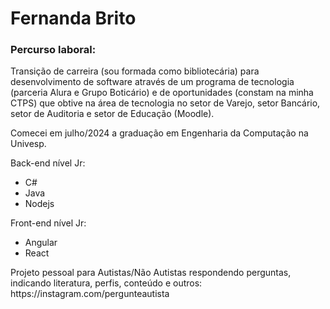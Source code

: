 # Fernanda Brito

<h3>Percurso laboral:</h3> <p>Transição de carreira (sou formada como bibliotecária) para desenvolvimento de software através de um programa de tecnologia (parceria Alura e Grupo Boticário) e de oportunidades (constam na minha CTPS) que obtive na área de tecnologia no setor de Varejo, setor Bancário, setor de Auditoria e setor de Educação (Moodle). </p>
<p>Comecei em julho/2024 a graduação em Engenharia da Computação na Univesp.</p>
<p>Back-end nível Jr:</p>
<ul>
  <li>C#</li>
  <li>Java</li>
  <li>Nodejs</li>
</ul>

<p>Front-end nível Jr:</p>
<ul>
  <li>Angular</li>
  <li>React</li>
</ul>
<p>Projeto pessoal para Autistas/Não Autistas respondendo perguntas, indicando literatura, perfis, conteúdo e outros: https://instagram.com/pergunteautista</p>
